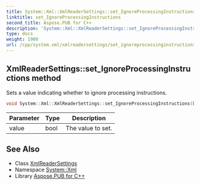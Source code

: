 ```yaml
---
title: System::Xml::XmlReaderSettings::set_IgnoreProcessingInstructions method
linktitle: set_IgnoreProcessingInstructions
second_title: Aspose.PUB for C++
description: 'System::Xml::XmlReaderSettings::set_IgnoreProcessingInstructions method. Sets a value indicating whether to ignore processing instructions in C++.'
type: docs
weight: 1900
url: /cpp/system.xml/xmlreadersettings/set_ignoreprocessinginstructions/
---
```

## XmlReaderSettings::set_IgnoreProcessingInstructions method


Sets a value indicating whether to ignore processing instructions.

```cpp
void System::Xml::XmlReaderSettings::set_IgnoreProcessingInstructions(bool value)
```


| Parameter | Type | Description |
| --- | --- | --- |
| value | bool | The value to set. |

## See Also

* Class [XmlReaderSettings](../)
* Namespace [System::Xml](../../)
* Library [Aspose.PUB for C++](../../../)
